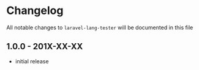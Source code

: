 # Changelog

All notable changes to `laravel-lang-tester` will be documented in this file

## 1.0.0 - 201X-XX-XX

- initial release
